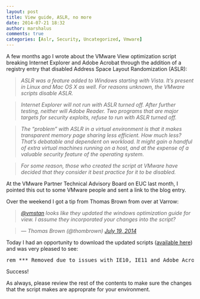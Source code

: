 ```yaml
---
layout: post
title: View guide, ASLR, no more
date: 2014-07-21 18:32
author: marshalus
comments: true
categories: [Aslr, Security, Uncategorized, Vmware]
---
```



A few months ago I wrote about the VMware View optimization script breaking Internet Explorer and Adobe Acrobat through the addition of a registry entry that disabled Address Space Layout Randomization (ASLR):

> _ASLR was a feature added to Windows starting with Vista. It’s present in Linux and Mac OS X as well. For reasons unknown, the VMware scripts disable ASLR._

> _Internet Explorer will not run with ASLR turned off. After further testing, neither will Adobe Reader. Two programs that are major targets for security exploits, refuse to run with ASLR turned off._

> _The “problem” with ASLR in a virtual environment is that it makes transparent memory page sharing less efficient. How much less? That’s debatable and dependent on workload. It might gain a handful of extra virtual machines running on a host, and at the expense of a valuable security feature of the operating system._

> _For some reason, those who created the script at VMware have decided that they consider it best practice for it to be disabled._

At the VMware Partner Technical Advisory Board on EUC last month, I pointed this out to some VMware people and sent a link to the blog entry.

Over the weekend I got a tip from Thomas Brown from over at Varrow:

> [_@vmstan_](https://twitter.com/vmstan) _looks like they updated the windows optimization guide for view. I assume they incorporated your changes into the script?_

> _— Thomas Brown (@thombrown)_ [_July 19, 2014_](https://twitter.com/thombrown/statuses/490559188355923968)

Today I had an opportunity to download the updated scripts ([available here](http://www.vmware.com/resources/techresources/10157)) and was very pleased to see:

<pre>rem *** Removed due to issues with IE10, IE11 and Adobe Acrobat 03Jun2014 rem Disable Address space layout randomization rem reg ADD "HKLMSystemCurrentControlSetControlSession ManagerMemory Management" /v MoveImages /t REG_DWORD /d 0x0 /f</pre>

Success!

As always, please review the rest of the contents to make sure the changes that the script makes are approprate for your environment.